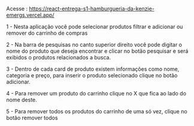 Acesse : https://react-entrega-s1-hamburgueria-da-kenzie-emergs.vercel.app/

1 - Nesta aplicação você pode selecionar produtos filtrar e adicionar ou remover do carrinho de compras

2 - Na barra de pesquisas no canto superior direito você pode digitar o nome do produto que deseja encontrar e clicar no botão pesquisar e será exibidos o produtos relacionados a busca.

3 - Dentro de cada card de produto existem informações como nome, categoria e preço, para inserir o produto selecionado clique no botão adicionar.

4 - Para remover um produto do carrinho clique no X que fica ao lado do nome deste.

5 - Para remover todos os produtos do carrinho de uma só vez, clique no botão remover todos

